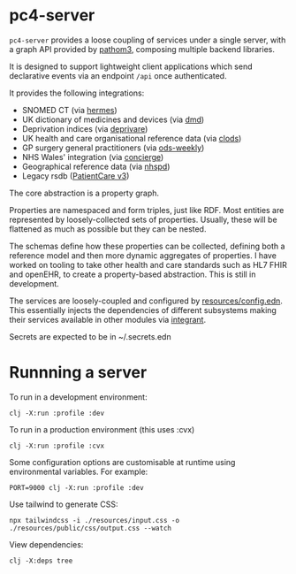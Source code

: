 # pc4-server

`pc4-server` provides a loose coupling of services under a single server, with
a graph API provided by [pathom3](https://github.com/wilkerlucio/pathom3), 
composing multiple backend libraries.

It is designed to support lightweight client applications which send declarative 
events via an endpoint `/api` once authenticated.

It provides the following integrations:

* SNOMED CT (via [hermes](https://github.com/wardle/hermes))
* UK dictionary of medicines and devices (via [dmd](https://github.com/wardle/dmd))
* Deprivation indices (via [deprivare](https://github.com/wardle/deprivare))
* UK health and care organisational reference data (via [clods](https://github.com/wardle/clods))
* GP surgery general practitioners (via [ods-weekly](https://github.com/wardle/ods-weekly))
* NHS Wales' integration (via [concierge](https://github.com/wardle/concierge))
* Geographical reference data (via [nhspd](https://github.com/wardle/nhspd))
* Legacy rsdb ([PatientCare v3](https://github.com/wardle/rsdb))

The core abstraction is a property graph.

Properties are namespaced and form triples, just like RDF. Most entities
are represented by loosely-collected sets of properties. Usually, these will
be flattened as much as possible but they can be nested. 

The schemas define how these properties can be collected, defining both a 
reference model and then more dynamic aggregates of properties. I have worked
on tooling to take other health and care standards such as HL7 FHIR and 
openEHR, to create a property-based abstraction. This is still in development.

The services are loosely-coupled and configured by [resources/config.edn](resources/config.edn). 
This essentially injects the dependencies of different subsystems making their
services available in other modules via [integrant](https://github.com/weavejester/integrant).

Secrets are expected to be in ~/.secrets.edn

# Runnning a server

To run in a development environment:

```shell
clj -X:run :profile :dev
```

To run in a production environment (this uses :cvx)

```shell
clj -X:run :profile :cvx
```

Some configuration options are customisable at runtime using environmental
variables. For example:

```shell
PORT=9000 clj -X:run :profile :dev
```

Use tailwind to generate CSS:

```shell
npx tailwindcss -i ./resources/input.css -o ./resources/public/css/output.css --watch
```

View dependencies:
```shell
clj -X:deps tree
```
